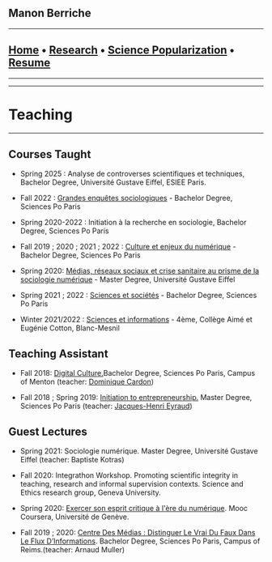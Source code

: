 ## Manon Berriche

-----------------

## [Home](https://manonberriche.github.io/) • [Research](research.md) • [Science Popularization](General-Audience.md) • [Resume](https://drive.google.com/file/d/1YGm5_7Ei0vzjp0rMSacVXW1EbhimQbPG/view?usp=sharing)

-----------------

-----------------
# Teaching
-----------------

## Courses Taught

* Spring 2025 : Analyse de controverses scientifiques et techniques, Bachelor Degree, Université Gustave Eiffel, ESIEE Paris.

* Fall 2022 : [Grandes enquêtes sociologiques](https://www.sciencespo.fr/departement-sociologie/fr/content/les-enseignements-de-sociologie-en-college-universitaire.html) - Bachelor Degree, Sciences Po Paris

* Spring 2020-2022 : Initiation à la recherche en sociologie, Bachelor Degree, Sciences Po Paris

* Fall 2019 ; 2020 ; 2021 ; 2022 : [Culture et enjeux du numérique](http://formation.sciences-po.fr/enseignement/2019/BEXP/25F00) - Bachelor Degree, Sciences Po Paris

* Spring 2020: [Médias, réseaux sociaux et crise sanitaire au prisme de la sociologie numérique](https://dpa.hypotheses.org) - Master Degree, Université Gustave Eiffel

* Spring 2021 ; 2022 : [Sciences et sociétés](http://formation.sciences-po.fr/enseignement/2019/bexp/25f01) - Bachelor Degree, Sciences Po Paris

* Winter 2021/2022 : [Sciences et informations](https://www.f93.fr/fr/project/290/residence-agora.html) - 4ème, Collège Aimé et Eugénie Cotton, Blanc-Mesnil

## Teaching Assistant

* Fall 2018: [Digital Culture.](http://formation.sciences-po.fr/enseignement/2018/bexp/23a00)Bachelor Degree, Sciences Po Paris, Campus of Menton (teacher: [Dominique Cardon](https://medialab.sciencespo.fr/equipe/dominique-cardon/))

* Fall 2018 ; Spring 2019:  [Initiation to entrepreneurship.](http://formation.sciences-po.fr/enseignement/2018/obus/2045) Master Degree, Sciences Po Paris (teacher: [Jacques-Henri Eyraud](https://fr.wikipedia.org/wiki/Jacques-Henri_Eyraud))


## Guest Lectures

* Spring 2021: Sociologie numérique. Master Degree, Université Gustave Eiffel (teacher: Baptiste Kotras)

* Fall 2020: Integrathon Workshop. Promoting scientific integrity in teaching, research and informal supervision contexts. Science and Ethics
research group, Geneva University.

* Spring 2020: [Exercer son esprit critique à l'ère du numérique](https://fr.coursera.org/lecture/esprit-critique/definir-le-terme-de-fake-news-entretien-avec-manon-berriche-xiSGS). Mooc Coursera, Université de Genève.

* Fall 2019 ; 2020: [Centre Des Médias : Distinguer Le Vrai Du Faux Dans Le Flux D’Informations](http://formation.sciences-po.fr/enseignement/2019/bmet/27f04). Bachelor Degree, Sciences Po Paris, Campus of Reims.(teacher: Arnaud Muller) 

 

